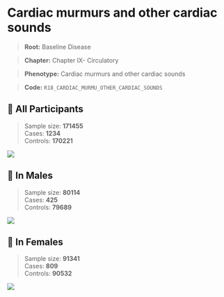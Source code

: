 # Cardiac murmurs and other cardiac sounds

> **Root:** Baseline Disease  

> **Chapter:** Chapter IX- Circulatory  

> **Phenotype:** Cardiac murmurs and other cardiac sounds  

> **Code:** `R18_CARDIAC_MURMU_OTHER_CARDIAC_SOUNDS`

## 🧪 All Participants  
> Sample size: **171455**  
> Cases: **1234**  
> Controls: **170221**
<img src="/Disease/Figures/ALL/Incidence/R18_CARDIAC_MURMU_OTHER_CARDIAC_SOUNDS.png"/>
<CsvTable src="/public/Disease/Data/ALL/Incidence/COX_R18_CARDIAC_MURMU_OTHER_CARDIAC_SOUNDS.csv" label="🔍 View full results" />

## 👨 In Males  
> Sample size: **80114**  
> Cases: **425**  
> Controls: **79689**
<img src="/Disease/Figures/Male/Incidence/R18_CARDIAC_MURMU_OTHER_CARDIAC_SOUNDS.png"/>
<CsvTable src="/public/Disease/Data/Male/Incidence/COX_R18_CARDIAC_MURMU_OTHER_CARDIAC_SOUNDS.csv" label="🔍 View full results" />

## 👩 In Females  
> Sample size: **91341**  
> Cases: **809**  
> Controls: **90532**
<img src="/Disease/Figures/Female/Incidence/R18_CARDIAC_MURMU_OTHER_CARDIAC_SOUNDS.png"/>
<CsvTable src="/public/Disease/Data/Female/Incidence/COX_R18_CARDIAC_MURMU_OTHER_CARDIAC_SOUNDS.csv" label="🔍 View full results" />
